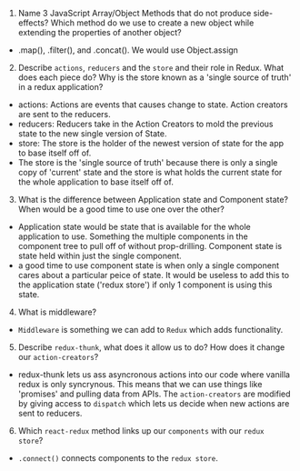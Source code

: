 1.  Name 3 JavaScript Array/Object Methods that do not produce side-effects? Which method do we use to create a new object while extending the properties of another object?

- .map(), .filter(), and .concat(). We would use Object.assign

2.  Describe `actions`, `reducers` and the `store` and their role in Redux. What does each piece do? Why is the store known as a 'single source of truth' in a redux application?

- actions: Actions are events that causes change to state. Action creators are sent to the reducers.
- reducers: Reducers take in the Action Creators to mold the previous state to the new single version of State.
- store: The store is the holder of the newest version of state for the app to base itself off of.
- The store is the 'single source of truth' because there is only a single copy of 'current' state and the store is what holds the current state for the whole application to base itself off of.

3.  What is the difference between Application state and Component state? When would be a good time to use one over the other?

- Application state would be state that is available for the whole application to use. Something the multiple components in the component tree to pull off of without prop-drilling. Component state is state held within just the single component.
- a good time to use component state is when only a single component cares about a particular peice of state. It would be useless to add this to the application state ('redux store') if only 1 component is using this state.

4.  What is middleware?

- `Middleware` is something we can add to `Redux` which adds functionality.

5.  Describe `redux-thunk`, what does it allow us to do? How does it change our `action-creators`?

- redux-thunk lets us ass asyncronous actions into our code where vanilla redux is only syncrynous. This means that we can use things like 'promises' and pulling data from APIs. The `action-creators` are modified by giving access to `dispatch` which lets us decide when new actions are sent to reducers.

6.  Which `react-redux` method links up our `components` with our `redux store`?

- `.connect()` connects components to the `redux store`.
